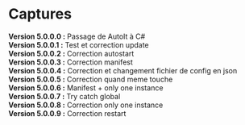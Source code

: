 # Captures
__Version 5.0.0.0 :__ Passage de AutoIt à C#  
__Version 5.0.0.1 :__ Test et correction update  
__Version 5.0.0.2 :__ Correction autostart  
__Version 5.0.0.3 :__ Correction manifest  
__Version 5.0.0.4 :__ Correction et changement fichier de config en json  
__Version 5.0.0.5 :__ Correction quand meme touche  
__Version 5.0.0.6 :__ Manifest + only one instance  
__Version 5.0.0.7 :__ Try catch global  
__Version 5.0.0.8 :__ Correction only one instance  
__Version 5.0.0.9 :__ Correction restart  